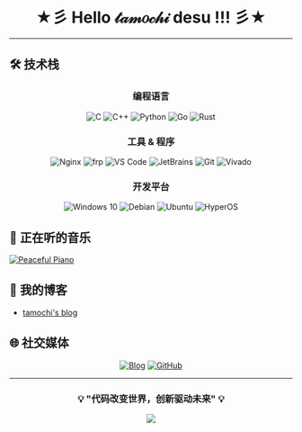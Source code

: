 <div align="center">
  
#  ★彡 Hello 𝓉𝒶𝓂𝑜𝒸𝒽𝒾 desu !!! 彡★

</div>

---

## 🛠️ 技术栈

<div align="center">

### 编程语言
![C](https://img.shields.io/badge/C-A8B9CC?style=for-the-badge&logo=c&logoColor=white)
![C++](https://img.shields.io/badge/C++-00599C?style=for-the-badge&logo=cplusplus&logoColor=white)
![Python](https://img.shields.io/badge/Python-3776AB?style=for-the-badge&logo=python&logoColor=white)
![Go](https://img.shields.io/badge/Go-00ADD8?style=for-the-badge&logo=go&logoColor=white)
![Rust](https://img.shields.io/badge/Rust-000000?style=for-the-badge&logo=rust&logoColor=white)

### 工具 & 程序
![Nginx](https://img.shields.io/badge/Nginx-009639?style=for-the-badge&logo=nginx&logoColor=white)
![frp](https://img.shields.io/badge/frp-0F9D58?style=for-the-badge&logo=fastapi&logoColor=white)
![VS Code](https://img.shields.io/badge/VS_Code-007ACC?style=for-the-badge&logo=visual-studio-code&logoColor=white)
![JetBrains](https://img.shields.io/badge/JetBrains-000000?style=for-the-badge&logo=jetbrains&logoColor=white)
![Git](https://img.shields.io/badge/Git-F05032?style=for-the-badge&logo=git&logoColor=white)
![Vivado](https://img.shields.io/badge/Vivado-FF6600?style=for-the-badge&logo=xilinx&logoColor=white)

### 开发平台
![Windows 10](https://img.shields.io/badge/Windows_10-0078D6?style=for-the-badge&logo=windows&logoColor=white)
![Debian](https://img.shields.io/badge/Debian-A81D33?style=for-the-badge&logo=debian&logoColor=white)
![Ubuntu](https://img.shields.io/badge/Ubuntu-E95420?style=for-the-badge&logo=ubuntu&logoColor=white)
![HyperOS](https://img.shields.io/badge/HyperOS-000000?style=for-the-badge&logo=xiaomi&logoColor=white)

</div>

## 🎵 正在听的音乐

[![Peaceful Piano](https://i.scdn.co/image/ab67706f000000029ecec83a4e7f5f30d822d0ba)](https://open.spotify.com/playlist/37i9dQZF1DX4sWSpwq3LiO)

## 📝 我的博客

<!-- BLOG-POST-LIST:START -->
- [tamochi's blog](https://blog.tamochi.fun)
<!-- BLOG-POST-LIST:END -->

## 🌐 社交媒体

<div align="center">

[![Blog](https://img.shields.io/badge/Blog-blog.tamochi.fun-blue?style=for-the-badge&logo=blogger)](https://blog.tamochi.fun)
[![GitHub](https://img.shields.io/badge/GitHub-tamochii-181717?style=for-the-badge&logo=github)](https://github.com/tamochii)

</div>

---

<div align="center">

### 💡 "代码改变世界，创新驱动未来" 💡

<img src="https://capsule-render.vercel.app/api?type=waving&color=gradient&height=100&section=footer"/>

</div>
